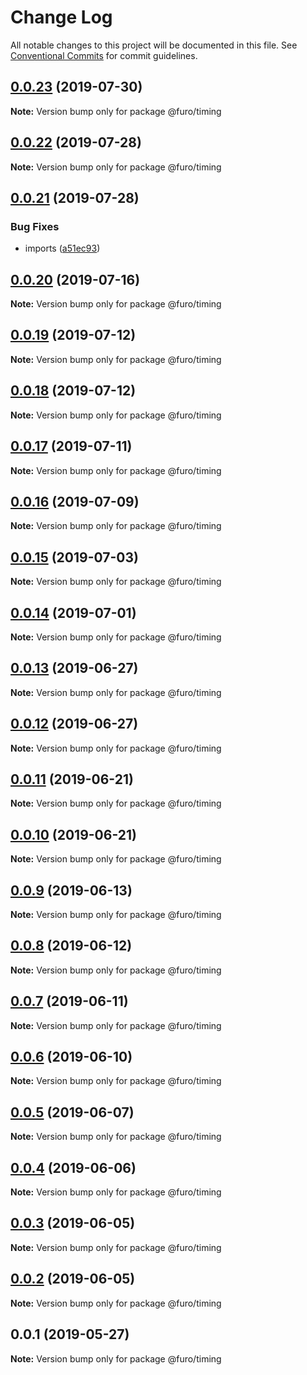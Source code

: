 # Change Log

All notable changes to this project will be documented in this file.
See [Conventional Commits](https://conventionalcommits.org) for commit guidelines.

## [0.0.23](https://github.com/veith/FuroBaseComponents/compare/@furo/timing@0.0.22...@furo/timing@0.0.23) (2019-07-30)

**Note:** Version bump only for package @furo/timing





## [0.0.22](https://github.com/veith/FuroBaseComponents/compare/@furo/timing@0.0.21...@furo/timing@0.0.22) (2019-07-28)

**Note:** Version bump only for package @furo/timing





## [0.0.21](https://github.com/veith/FuroBaseComponents/compare/@furo/timing@0.0.20...@furo/timing@0.0.21) (2019-07-28)


### Bug Fixes

* imports ([a51ec93](https://github.com/veith/FuroBaseComponents/commit/a51ec93))





## [0.0.20](https://github.com/veith/FuroBaseComponents/compare/@furo/timing@0.0.19...@furo/timing@0.0.20) (2019-07-16)

**Note:** Version bump only for package @furo/timing





## [0.0.19](https://github.com/veith/FuroBaseComponents/compare/@furo/timing@0.0.18...@furo/timing@0.0.19) (2019-07-12)

**Note:** Version bump only for package @furo/timing





## [0.0.18](https://github.com/veith/FuroBaseComponents/compare/@furo/timing@0.0.17...@furo/timing@0.0.18) (2019-07-12)

**Note:** Version bump only for package @furo/timing





## [0.0.17](https://github.com/veith/FuroBaseComponents/compare/@furo/timing@0.0.16...@furo/timing@0.0.17) (2019-07-11)

**Note:** Version bump only for package @furo/timing





## [0.0.16](https://github.com/veith/FuroBaseComponents/compare/@furo/timing@0.0.15...@furo/timing@0.0.16) (2019-07-09)

**Note:** Version bump only for package @furo/timing





## [0.0.15](https://github.com/veith/FuroBaseComponents/compare/@furo/timing@0.0.14...@furo/timing@0.0.15) (2019-07-03)

**Note:** Version bump only for package @furo/timing





## [0.0.14](https://github.com/veith/FuroBaseComponents/compare/@furo/timing@0.0.13...@furo/timing@0.0.14) (2019-07-01)

**Note:** Version bump only for package @furo/timing





## [0.0.13](https://github.com/veith/FuroBaseComponents/compare/@furo/timing@0.0.12...@furo/timing@0.0.13) (2019-06-27)

**Note:** Version bump only for package @furo/timing





## [0.0.12](https://github.com/veith/FuroBaseComponents/compare/@furo/timing@0.0.11...@furo/timing@0.0.12) (2019-06-27)

**Note:** Version bump only for package @furo/timing





## [0.0.11](https://github.com/veith/FuroBaseComponents/compare/@furo/timing@0.0.10...@furo/timing@0.0.11) (2019-06-21)

**Note:** Version bump only for package @furo/timing





## [0.0.10](https://github.com/veith/FuroBaseComponents/compare/@furo/timing@0.0.9...@furo/timing@0.0.10) (2019-06-21)

**Note:** Version bump only for package @furo/timing





## [0.0.9](https://github.com/veith/FuroBaseComponents/compare/@furo/timing@0.0.8...@furo/timing@0.0.9) (2019-06-13)

**Note:** Version bump only for package @furo/timing





## [0.0.8](https://github.com/veith/FuroBaseComponents/compare/@furo/timing@0.0.7...@furo/timing@0.0.8) (2019-06-12)

**Note:** Version bump only for package @furo/timing





## [0.0.7](https://github.com/veith/FuroBaseComponents/compare/@furo/timing@0.0.6...@furo/timing@0.0.7) (2019-06-11)

**Note:** Version bump only for package @furo/timing





## [0.0.6](https://github.com/veith/FuroBaseComponents/compare/@furo/timing@0.0.5...@furo/timing@0.0.6) (2019-06-10)

**Note:** Version bump only for package @furo/timing





## [0.0.5](https://github.com/veith/FuroBaseComponents/compare/@furo/timing@0.0.4...@furo/timing@0.0.5) (2019-06-07)

**Note:** Version bump only for package @furo/timing





## [0.0.4](https://github.com/veith/FuroBaseComponents/compare/@furo/timing@0.0.3...@furo/timing@0.0.4) (2019-06-06)

**Note:** Version bump only for package @furo/timing





## [0.0.3](https://github.com/veith/FuroBaseComponents/compare/@furo/timing@0.0.2...@furo/timing@0.0.3) (2019-06-05)

**Note:** Version bump only for package @furo/timing





## [0.0.2](https://github.com/veith/FuroBaseComponents/compare/@furo/timing@0.0.1...@furo/timing@0.0.2) (2019-06-05)

**Note:** Version bump only for package @furo/timing





## 0.0.1 (2019-05-27)

**Note:** Version bump only for package @furo/timing
